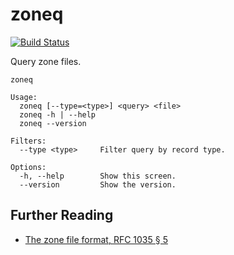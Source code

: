 # zoneq

[![Build Status](https://travis-ci.org/sjparkinson/zoneq.svg?branch=master)](https://travis-ci.org/sjparkinson/zoneq)

Query zone files.

```
zoneq

Usage:
  zoneq [--type=<type>] <query> <file>
  zoneq -h | --help
  zoneq --version

Filters:
  --type <type>     Filter query by record type.

Options: 
  -h, --help        Show this screen.
  --version         Show the version.
```

## Further Reading

* [The zone file format, RFC 1035 § 5](https://tools.ietf.org/html/rfc1035#section-5)
